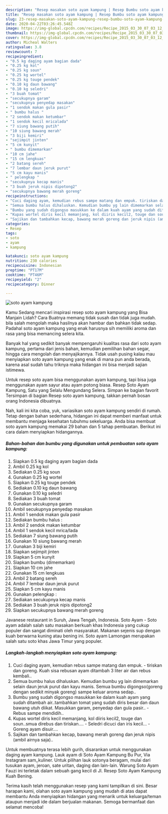 ```yaml
---
description: "Resep masakan soto ayam kampung | Resep Bumbu soto ayam kampung Yang Enak Banget"
title: "Resep masakan soto ayam kampung | Resep Bumbu soto ayam kampung Yang Enak Banget"
slug: 23-resep-masakan-soto-ayam-kampung-resep-bumbu-soto-ayam-kampung-yang-enak-banget
date: 2020-04-22T03:26:45.548Z
image: https://img-global.cpcdn.com/recipes/Recipe_2015_03_30_07_03_12_613_34d2ea946026947aca94/751x532cq70/soto-ayam-kampung-foto-resep-utama.jpg
thumbnail: https://img-global.cpcdn.com/recipes/Recipe_2015_03_30_07_03_12_613_34d2ea946026947aca94/751x532cq70/soto-ayam-kampung-foto-resep-utama.jpg
cover: https://img-global.cpcdn.com/recipes/Recipe_2015_03_30_07_03_12_613_34d2ea946026947aca94/751x532cq70/soto-ayam-kampung-foto-resep-utama.jpg
author: Micheal Walters
ratingvalue: 3.8
reviewcount: 7
recipeingredient:
- "0.5 kg daging ayam bagian dada"
- "0.25 kg kol"
- "0.25 kg soun"
- "0.25 kg wortel"
- "0.25 kg touge pendek"
- "0.10 kg daun bawang"
- "0.10 kg seledri"
- "3 buah tomat"
- "secukupnya garam"
- "secukupnya penyedap masakan"
- "1 sendok makan gula pasir"
- " bumbu halus "
- "2 sendok makan ketumbar"
- "1 sendok kecil mricalada"
- "7 siung bawang putih"
- "10 siung bawang merah"
- "3 biji kemiri"
- "sejimpit jinten"
- "5 cm kunyit"
- " bumbu dimemarkan"
- "10 cm jahe"
- "15 cm lengkuas"
- "2 batang sereh"
- "7 lembar daun jeruk purut"
- "5 cm kayu manis"
- " pelengkap "
- "secukupnya kecap manis"
- "3 buah jeruk nipis dipotong2"
- "secukupnya bawang merah goreng"
recipeinstructions:
- "Cuci daging ayam, kemudian rebus sampe matang dan empuk. tiriskan dan goreng. Kuah sisa rebusan ayam ditambah 3 liter air dan rebus kembali.."
- "Semua bumbu halus dihaluskan. Kemudian bumbu yg lain dimemarkan selain daun jeruk purut dan kayu manis. Semua bumbu digongso(goreng dengan sedikit minyak goreng) sampe keluar aroma sedap.."
- "Bumbu yang sudah digongso masukkan ke dalam kuah ayam yang sudah ditambah air..tambahkan tomat yang sudah diris besar dan daun bawang utuh diikat. Masukkan garam, penyedap dan gula pasir.. Rebus sampe mendidih.."
- "Kupas wortel diris kecil memanjang, kol diiris kecil2, touge dan soun..smua direbus dan tiriskan.... Seledri dicuci dan iris kecil... Goreng ayam disuir...."
- "Sajikan dan tambahkan kecap, bawang merah goreng dan jeruk nipis (ambil airnya saja).."
categories:
- Resep
tags:
- soto
- ayam
- kampung

katakunci: soto ayam kampung 
nutrition: 230 calories
recipecuisine: Indonesian
preptime: "PT17M"
cooktime: "PT46M"
recipeyield: "2"
recipecategory: Dinner

---
```



![soto ayam kampung](https://img-global.cpcdn.com/recipes/Recipe_2015_03_30_07_03_12_613_34d2ea946026947aca94/751x532cq70/soto-ayam-kampung-foto-resep-utama.jpg)

Kamu Sedang mencari inspirasi resep soto ayam kampung yang Bisa Manjain Lidah? Cara Buatnya memang tidak susah dan tidak juga mudah. bila salah mengolah maka hasilnya akan hambar dan bahkan tidak sedap. Padahal soto ayam kampung yang enak harusnya sih memiliki aroma dan rasa yang bisa memancing selera kita.

Banyak hal yang sedikit banyak mempengaruhi kualitas rasa dari soto ayam kampung, pertama dari jenis bahan, kemudian pemilihan bahan segar, hingga cara mengolah dan menyajikannya. Tidak usah pusing kalau mau menyiapkan soto ayam kampung yang enak di mana pun anda berada, karena asal sudah tahu triknya maka hidangan ini bisa menjadi sajian istimewa.

Untuk resep soto ayam bisa menggunakan ayam kampung, tapi bisa juga menggunakan ayam sayur atau ayam potong biasa. Resep Soto Ayam Kampung, Satu yang Selalu Mengundang Selera. Simpan ke bagian favorit Tersimpan di bagian Resep soto ayam kampung, takkan pernah bosan orang Indonesia dibuatnya.


Nah, kali ini kita coba, yuk, variasikan soto ayam kampung sendiri di rumah. Tetap dengan bahan sederhana, hidangan ini dapat memberi manfaat untuk membantu menjaga kesehatan tubuhmu sekeluarga. Anda bisa membuat soto ayam kampung memakai 29 bahan dan 5 tahap pembuatan. Berikut ini cara dalam menyiapkan hidangannya.

<!--inarticleads1-->

##### Bahan-bahan dan bumbu yang digunakan untuk pembuatan soto ayam kampung:

1. Siapkan 0.5 kg daging ayam bagian dada
1. Ambil 0.25 kg kol
1. Sediakan 0.25 kg soun
1. Gunakan 0.25 kg wortel
1. Siapkan 0.25 kg touge pendek
1. Sediakan 0.10 kg daun bawang
1. Gunakan 0.10 kg seledri
1. Sediakan 3 buah tomat
1. Gunakan secukupnya garam
1. Ambil secukupnya penyedap masakan
1. Ambil 1 sendok makan gula pasir
1. Sediakan  bumbu halus :
1. Ambil 2 sendok makan ketumbar
1. Ambil 1 sendok kecil mrica/lada
1. Sediakan 7 siung bawang putih
1. Gunakan 10 siung bawang merah
1. Gunakan 3 biji kemiri
1. Siapkan sejimpit jinten
1. Siapkan 5 cm kunyit
1. Siapkan  bumbu (dimemarkan)
1. Siapkan 10 cm jahe
1. Gunakan 15 cm lengkuas
1. Ambil 2 batang sereh
1. Ambil 7 lembar daun jeruk purut
1. Siapkan 5 cm kayu manis
1. Gunakan  pelengkap :
1. Sediakan secukupnya kecap manis
1. Sediakan 3 buah jeruk nipis dipotong2
1. Siapkan secukupnya bawang merah goreng


Javanese restaurant in Suruh, Jawa Tengah, Indonesia. Soto Ayam - Soto ayam adalah salah satu masakan berkuah khas Indonesia yang cukup populer dan sangat diminati oleh masyarakat. Makanan sejenis sup dengan kuah berwarna kuning atau bening ini. Soto ayam Lamongan merupakan salah satu soto khas Jawa Timur yang populer. 

<!--inarticleads2-->

##### Langkah-langkah menyiapkan soto ayam kampung:

1. Cuci daging ayam, kemudian rebus sampe matang dan empuk. - tiriskan dan goreng. Kuah sisa rebusan ayam ditambah 3 liter air dan rebus kembali..
1. Semua bumbu halus dihaluskan. Kemudian bumbu yg lain dimemarkan selain daun jeruk purut dan kayu manis. Semua bumbu digongso(goreng dengan sedikit minyak goreng) sampe keluar aroma sedap..
1. Bumbu yang sudah digongso masukkan ke dalam kuah ayam yang sudah ditambah air..tambahkan tomat yang sudah diris besar dan daun bawang utuh diikat. Masukkan garam, penyedap dan gula pasir.. - Rebus sampe mendidih..
1. Kupas wortel diris kecil memanjang, kol diiris kecil2, touge dan soun..smua direbus dan tiriskan.... - Seledri dicuci dan iris kecil... - Goreng ayam disuir....
1. Sajikan dan tambahkan kecap, bawang merah goreng dan jeruk nipis (ambil airnya saja)..


Untuk membuatnya terasa lebih gurih, disarankan untuk menggunakan daging ayam kampung. Lauk ayam di Soto Ayam Kampung Bu Pur, Via Instagram sam_kuliner. Untuk pilihan lauk sotonya beragam, mulai dari tusukan ayam, jeroan, sate uritan, daging dan lain-lain. Warung Soto Ayam Fauzi ini terletak dalam sebuah gang kecil di Jl. Resep Soto Ayam Kampung Kuah Bening. 

Terima kasih telah menggunakan resep yang kami tampilkan di sini. Besar harapan kami, olahan soto ayam kampung yang mudah di atas dapat membantu Anda menyiapkan hidangan yang menarik untuk keluarga/teman ataupun menjadi ide dalam berjualan makanan. Semoga bermanfaat dan selamat mencoba!
